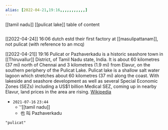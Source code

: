 ```yaml
---
alias: [2022-04-21,19:16,,,,,,,,,,,]
---
```

[[tamil nadu]] [[pulicat lake]]
table of content
```toc
```
[[2022-04-24]] 16:06
dutch estd their first factory at [[masulipattanam]], not pulicat (with reference to an mcq)

[[2022-04-21]] 19:16
Pulicat or Pazhaverkadu is a historic seashore town in [[Thiruvallur]] District, of Tamil Nadu state, India. It is about 60 kilometres (37 mi) north of Chennai and 3 kilometres (1.9 mi) from Elavur, on the southern periphery of the Pulicat Lake. Pulicat lake is a shallow salt water lagoon which stretches about 60 kilometres (37 mi) along the coast. With lakeside and seashore development as well as several Special Economic Zones (SEZs) including a US$1 billion Medical SEZ, coming up in nearby Elavur, land prices in the area are rising.
[Wikipedia](https://en.wikipedia.org/wiki/Pulicat)

- `2021-07-16` `23:44`
	-  ͝  [[tamil nadu]]
	- 也 叫 Pazhaverkadu
```query
"pulicat"
```
